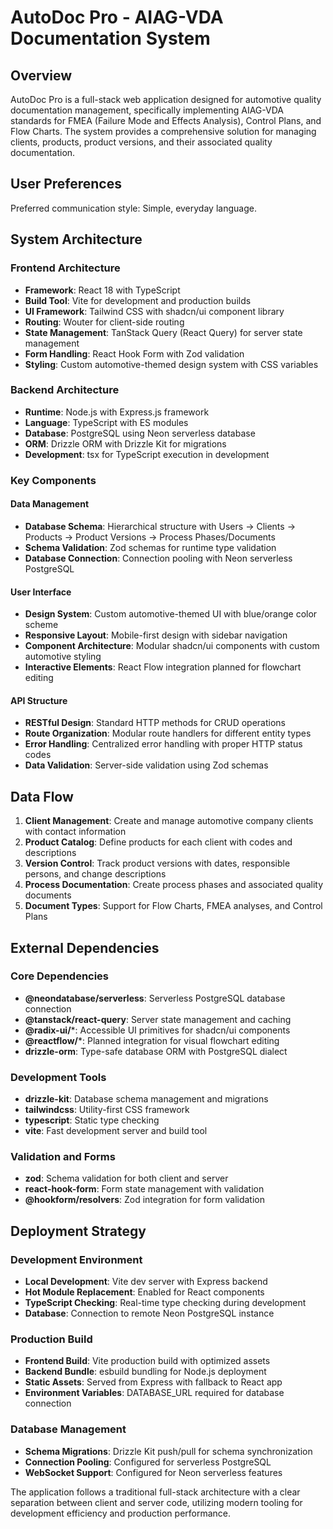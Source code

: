 # AutoDoc Pro - AIAG-VDA Documentation System

## Overview

AutoDoc Pro is a full-stack web application designed for automotive quality documentation management, specifically implementing AIAG-VDA standards for FMEA (Failure Mode and Effects Analysis), Control Plans, and Flow Charts. The system provides a comprehensive solution for managing clients, products, product versions, and their associated quality documentation.

## User Preferences

Preferred communication style: Simple, everyday language.

## System Architecture

### Frontend Architecture
- **Framework**: React 18 with TypeScript
- **Build Tool**: Vite for development and production builds
- **UI Framework**: Tailwind CSS with shadcn/ui component library
- **Routing**: Wouter for client-side routing
- **State Management**: TanStack Query (React Query) for server state management
- **Form Handling**: React Hook Form with Zod validation
- **Styling**: Custom automotive-themed design system with CSS variables

### Backend Architecture
- **Runtime**: Node.js with Express.js framework
- **Language**: TypeScript with ES modules
- **Database**: PostgreSQL using Neon serverless database
- **ORM**: Drizzle ORM with Drizzle Kit for migrations
- **Development**: tsx for TypeScript execution in development

### Key Components

#### Data Management
- **Database Schema**: Hierarchical structure with Users → Clients → Products → Product Versions → Process Phases/Documents
- **Schema Validation**: Zod schemas for runtime type validation
- **Database Connection**: Connection pooling with Neon serverless PostgreSQL

#### User Interface
- **Design System**: Custom automotive-themed UI with blue/orange color scheme
- **Responsive Layout**: Mobile-first design with sidebar navigation
- **Component Architecture**: Modular shadcn/ui components with custom automotive styling
- **Interactive Elements**: React Flow integration planned for flowchart editing

#### API Structure
- **RESTful Design**: Standard HTTP methods for CRUD operations
- **Route Organization**: Modular route handlers for different entity types
- **Error Handling**: Centralized error handling with proper HTTP status codes
- **Data Validation**: Server-side validation using Zod schemas

## Data Flow

1. **Client Management**: Create and manage automotive company clients with contact information
2. **Product Catalog**: Define products for each client with codes and descriptions
3. **Version Control**: Track product versions with dates, responsible persons, and change descriptions
4. **Process Documentation**: Create process phases and associated quality documents
5. **Document Types**: Support for Flow Charts, FMEA analyses, and Control Plans

## External Dependencies

### Core Dependencies
- **@neondatabase/serverless**: Serverless PostgreSQL database connection
- **@tanstack/react-query**: Server state management and caching
- **@radix-ui/***: Accessible UI primitives for shadcn/ui components
- **@reactflow/***: Planned integration for visual flowchart editing
- **drizzle-orm**: Type-safe database ORM with PostgreSQL dialect

### Development Tools
- **drizzle-kit**: Database schema management and migrations
- **tailwindcss**: Utility-first CSS framework
- **typescript**: Static type checking
- **vite**: Fast development server and build tool

### Validation and Forms
- **zod**: Schema validation for both client and server
- **react-hook-form**: Form state management with validation
- **@hookform/resolvers**: Zod integration for form validation

## Deployment Strategy

### Development Environment
- **Local Development**: Vite dev server with Express backend
- **Hot Module Replacement**: Enabled for React components
- **TypeScript Checking**: Real-time type checking during development
- **Database**: Connection to remote Neon PostgreSQL instance

### Production Build
- **Frontend Build**: Vite production build with optimized assets
- **Backend Bundle**: esbuild bundling for Node.js deployment
- **Static Assets**: Served from Express with fallback to React app
- **Environment Variables**: DATABASE_URL required for database connection

### Database Management
- **Schema Migrations**: Drizzle Kit push/pull for schema synchronization
- **Connection Pooling**: Configured for serverless PostgreSQL
- **WebSocket Support**: Configured for Neon serverless features

The application follows a traditional full-stack architecture with a clear separation between client and server code, utilizing modern tooling for development efficiency and production performance.